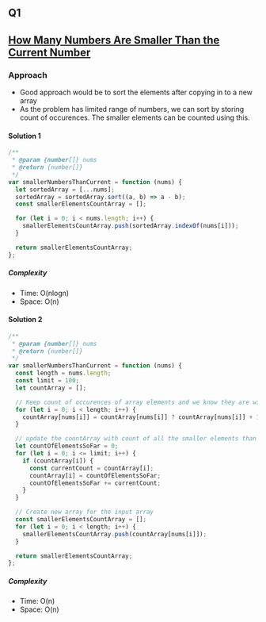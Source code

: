 ## Q1
## [How Many Numbers Are Smaller Than the Current Number](https://leetcode.com/problems/how-many-numbers-are-smaller-than-the-current-number/)

### Approach

- Good approach would be to sort the elements after copying in to a new array
- As the problem has limited range of numbers, we can sort by storing count of occurences. The smaller elements can be counted using this.

#### Solution 1

```js
/**
 * @param {number[]} nums
 * @return {number[]}
 */
var smallerNumbersThanCurrent = function (nums) {
  let sortedArray = [...nums];
  sortedArray = sortedArray.sort((a, b) => a - b);
  const smallerElementsCountArray = [];

  for (let i = 0; i < nums.length; i++) {
    smallerElementsCountArray.push(sortedArray.indexOf(nums[i]));
  }

  return smallerElementsCountArray;
};
```

##### Complexity

- Time: O(nlogn)
- Space: O(n)

#### Solution 2

```js
/**
 * @param {number[]} nums
 * @return {number[]}
 */
var smallerNumbersThanCurrent = function (nums) {
  const length = nums.length;
  const limit = 100;
  let countArray = [];

  // Keep count of occurences of array elements and we know they are within 0 to 100
  for (let i = 0; i < length; i++) {
    countArray[nums[i]] = countArray[nums[i]] ? countArray[nums[i]] + 1 : 1;
  }

  // update the countArray with count of all the smaller elements than current element
  let countOfElementsSoFar = 0;
  for (let i = 0; i <= limit; i++) {
    if (countArray[i]) {
      const currentCount = countArray[i];
      countArray[i] = countOfElementsSoFar;
      countOfElementsSoFar += currentCount;
    }
  }

  // Create new array for the input array
  const smallerElementsCountArray = [];
  for (let i = 0; i < length; i++) {
    smallerElementsCountArray.push(countArray[nums[i]]);
  }

  return smallerElementsCountArray;
};
```

##### Complexity

- Time: O(n)
- Space: O(n)
